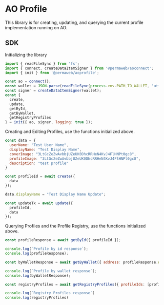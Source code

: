 # AO Profile

This library is for creating, updating, and querying the current profile implementation running on AO.

## SDK 

Initializing the library

```js
import { readFileSync } from 'fs';
import { connect, createDataItemSigner } from '@permaweb/aoconnect';
import { init } from '@permaweb/aoprofile';

const ao = connect();
const wallet = JSON.parse(readFileSync(process.env.PATH_TO_WALLET, 'utf-8'));
const signer = createDataItemSigner(wallet);
const { 
  create, 
  update, 
  getById, 
  getByWallet, 
  getRegistryProfiles 
} = init({ ao, signer, logging: true });
```

Creating and Editing Profiles, use the functions initialized above.
```js
const data = {
  userName: "Test User Name",
  displayName: "Test Display Name",
  coverImage: "3LtGcZeZwAvbbjUZeUK0DhcRRHeN4KvJ4FlHNPt0gc8",
  profileImage: "3LtGcZeZwAvbbjUZeUK0DhcRRHeN4KvJ4FlHNPt0gc8",
  description: "test profile"
}

const profileId = await create({
  data
});

data.displayName = "Test Display Name Update";

const updateTx = await update({
  profileId,
  data
});
```

Querying Profiles and the Profile Registry, use the functions initialized above.

```js
const profileResponse = await getById({ profileId });

console.log(`Profile by id response`);
console.log(profileResponse);

const byWalletResponse = await getByWallet({ address: profileResponse.walletAddress });

console.log(`Profile by wallet response`);
console.log(byWalletResponse);

const registryProfiles = await getRegistryProfiles({ profileIds: [profileId] });

console.log(`Registry Profiles response`)
console.log(registryProfiles)
```